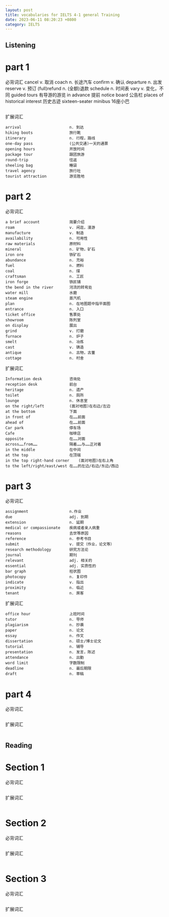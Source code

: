 ```yaml
---
layout: post
title: vocabularies for IELTS 4-1 general Training
date: 2023-06-11 08:20:23 +0800
category: IELTS
---
```



## Listening

# part 1 #
必背词汇
cancel                      v. 取消
coach                       n. 长途汽车
confirm                     v. 确认
departure                   n. 出发
reserve                     v. 预订
(full)refund                n. (全额)退款
schedule                    n. 时间表
vary                        v. 变化，不同
guided tours                有导游的游览
in advance                  提前
notice board                公告栏
places of historical interest   历史古迹
sixteen-seater minibus          16座小巴
```
```
扩展词汇

```
arrival                     n. 到达
hiking boots                旅行靴
itinerary                   n. 行程，路线
one-day pass                (公共交通)一天的通票
opening hours               开放时间
package tour                跟团旅游
round-trip                  往返
sheeling bag                睡袋
travel agency               旅行社
tourist attraction          游览胜地
```

# part 2 #
必背词汇
```
a brief account             简要介绍
roam                        v. 闲逛，漫游
manufacture                 v. 制造
availability                n. 可用性
raw materials               原材料
mineral                     n. 矿物，矿石
iron ore                    铁矿石
abundance                   n. 充裕
fuel                        n. 燃料
coal                        n. 煤
craftsman                   n. 工匠
iron forge                  铁匠铺
the bend in the river       河流的转弯处
water mill                  水磨
steam engine                蒸汽机
plan                        n. 在地图题中指平面图
entrance                    n. 入口
ticket office               售票处
showroom                    陈列室
on display                  展出
grind                       v. 打磨
furnace                     n. 炉子
smelt                       n. 冶炼
cast                        v. 铸造
antique                     n. 古物，古董
cottage                     n. 村舍
```
扩展词汇

```
Information desk            咨询处
reception desk              前台
heritage                    n. 遗产
toilet                      n. 厕所
lounge                      n. 休息室
on the right/left           (面对地图)在右边/左边
at the bottom               下面
in front of                 在……前面
ahead of                    在……前面
Car park                    停车场
Cafe                        咖啡店
opposite                    在……对面
across……from……              隔着……与……正对着
in the middle               在中间
at the top                  在顶端
in the top right-hand corner    (面对地图)在右上角
to the left/right/east/west 在……的左边/右边/东边/西边
```

# part 3 #
必背词汇
```
assignment                  n.作业
due                         adj. 到期
extension                   n. 延期
medical or compassionate    疾病或者亲人病重
reasons                     去世等原因
reference                   n. 参考书目
submit                      v. 提交（作业，论文等）
research methodology        研究方法论
journal                     期刊
relevant                    adj. 相关的
essential                   adj. 实质性的
bar graph                   柱状图
photocopy                   n. 复印件
indicate                    v. 指出
proximity                   n. 临近
tenant                      n. 房客
```
扩展词汇

```
office hour                 上班时间
tutor                       n. 导师
plagiarism                  n. 抄袭
paper                       n. 论文
essay                       n. 作文
dissertation                n. 硕士/博士论文
tutorial                    n. 辅导
presentation                n. 发言，陈述
attendance                  n. 出勤
word limit                  字数限制
deadline                    n. 最后期限
draft                       n. 草稿
```
# part 4 #
必背词汇
```
```
扩展词汇

```
```

## Reading


# Section 1 #

必背词汇
```
```
扩展词汇

```
```
# Section 2 #
必背词汇
```
```
扩展词汇

```
```

# Section 3 #
必背词汇
```
```
扩展词汇

```
```
